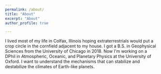 ```yaml
---
permalink: /about/
title: "About"
excerpt: "About"
author_profile: true

---
```


I lived most of my life in Colfax, Illinois hoping extraterrestrials would put a crop circle in the cornfield adjacent to my house. I got a B.S. in Geophysical Sciences from the University of Chicago in 2018. Now I'm working on a DPhil in Atmospheric, Oceanic, and Planetary Physics at the University of Oxford. I want to understand the mechanisms that can stabilize and destabilize the climates of Earth-like planets.
